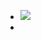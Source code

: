 - ![](https://firebasestorage.googleapis.com/v0/b/firescript-577a2.appspot.com/o/imgs%2Fapp%2FArtOfGig%2F5f6C9648Uz.jpeg?alt=media&token=d7ec2eeb-9347-4d06-af94-b578a82dc9d3)
- 
